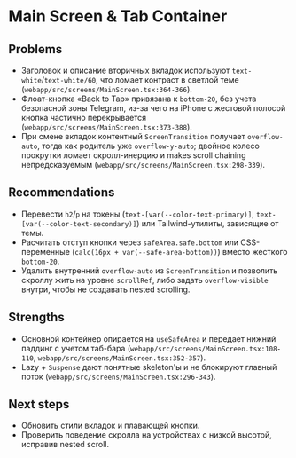 # Main Screen & Tab Container

## Problems
- Заголовок и описание вторичных вкладок используют `text-white`/`text-white/60`, что ломает контраст в светлой теме (`webapp/src/screens/MainScreen.tsx:364-366`).
- Флоат-кнопка «Back to Tap» привязана к `bottom-20`, без учета безопасной зоны Telegram, из-за чего на iPhone с жестовой полосой кнопка частично перекрывается (`webapp/src/screens/MainScreen.tsx:373-388`).
- При смене вкладок контентный `ScreenTransition` получает `overflow-auto`, тогда как родитель уже `overflow-y-auto`; двойное колесо прокрутки ломает скролл-инерцию и makes scroll chaining непредсказуемым (`webapp/src/screens/MainScreen.tsx:298-339`).

## Recommendations
- Перевести `h2`/`p` на токены (`text-[var(--color-text-primary)]`, `text-[var(--color-text-secondary)]`) или Tailwind-утилиты, зависящие от темы.
- Расчитать отступ кнопки через `safeArea.safe.bottom` или CSS-переменные (`calc(16px + var(--safe-area-bottom))`) вместо жесткого `bottom-20`.
- Удалить внутренний `overflow-auto` из `ScreenTransition` и позволить скроллу жить на уровне `scrollRef`, либо задать `overflow-visible` внутри, чтобы не создавать nested scrolling.

## Strengths
- Основной контейнер опирается на `useSafeArea` и передает нижний паддинг с учетом таб-бара (`webapp/src/screens/MainScreen.tsx:108-110`, `webapp/src/screens/MainScreen.tsx:352-357`).
- Lazy + `Suspense` дают понятные skeleton'ы и не блокируют главный поток (`webapp/src/screens/MainScreen.tsx:296-343`).

## Next steps
- Обновить стили вкладок и плавающей кнопки.
- Проверить поведение скролла на устройствах с низкой высотой, исправив nested scroll.
